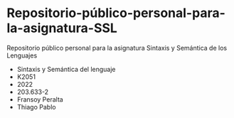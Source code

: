 # Repositorio-público-personal-para-la-asignatura-SSL
Repositorio público personal para la asignatura Sintaxis y Semántica de los Lenguajes 
* Sintaxis y Semántica del lenguaje
* K2051
* 2022
* 203.633-2
* Fransoy Peralta
* Thiago Pablo
